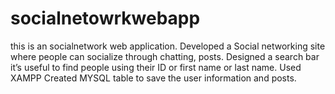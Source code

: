 # socialnetowrkwebapp
this is an socialnetwork web application.
Developed a Social networking site where people can socialize through chatting, posts.
Designed a search bar it’s useful to find people using their ID or first name or last name.
Used XAMPP Created MYSQL table to save the user information and posts.
